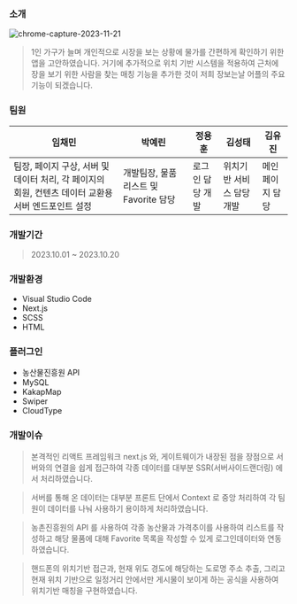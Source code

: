 ### 소개

![chrome-capture-2023-11-21](https://github.com/Sovidi/togrocery/assets/133857264/ed5ddb8f-dc72-47e6-8a5b-8fc5b32e9d57)


> 1인 가구가 늘며 개인적으로 시장을 보는 상황에 물가를 간편하게 확인하기 위한 앱을 고안하였습니다. 거기에 추가적으로 위치 기반 시스템을 적용하여 근처에 장을 보기 위한 사람을 찾는 매칭 기능을 추가한 것이 저희 장보는날 어플의 주요 기능이 되겠습니다.
> 

### 팀원

임채민 | 박예린 | 정용훈 | 김성태 | 김유진
-|-|-|-|-
팀장, 페이지 구상, 서버 및 데이터 처리, 각 페이지의 회원, 컨텐츠 데이터 교환용 서버 엔드포인트 설정| 개발팀장, 물품리스트 및 Favorite 담당| 로그인 담당 개발| 위치기반 서비스 담당 개발| 메인페이지 담당

### 개발기간

> 2023.10.01 ~ 2023.10.20
> 

### 개발환경

- Visual Studio Code
- Next.js
- SCSS
- HTML

### 플러그인

- 농산물진흥원 API
- MySQL
- KakapMap
- Swiper
- CloudType

### 개발이슈

> 본격적인 리액트 프레임워크 next.js 와, 게이트웨이가 내장된 점을 장점으로 서버와의 연결을 쉽게 접근하여 각종 데이터를 대부분 SSR(서버사이드랜더링) 에서 처리하였습니다.
> 

> 서버를 통해 온 데이터는 대부분 프론트 단에서 Context 로 중앙 처리하여 각 팀원이 데이터를 나눠 사용하기 용이하게 처리하였습니다.
> 

> 농촌진흥원의 API 를 사용하여 각종 농산물과 가격추이를 사용하여 리스트를 작성하고 해당 물품에 대해 Favorite 목록을 작성할 수 있게 로그인데이터와 연동하였습니다.
> 

> 핸드폰의 위치기반 접근과, 현재 위도 경도에 해당하는 도로명 주소 추출, 그리고 현재 위치 기반으로 일정거리 안에서만 게시물이 보이게 하는 공식을 사용하여 위치기반 매칭을 구현하였습니다.
>
